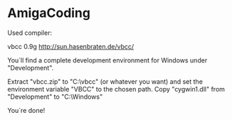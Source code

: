 # AmigaCoding
 
Used compiler:

vbcc 0.9g
http://sun.hasenbraten.de/vbcc/

You´ll find a complete development environment for Windows under "Development".

Extract "vbcc.zip" to "C:\vbcc" (or whatever you want) and set the environment variable "VBCC" to the chosen path.
Copy "cygwin1.dll" from "Development" to "C:\Windows"

You´re done!
